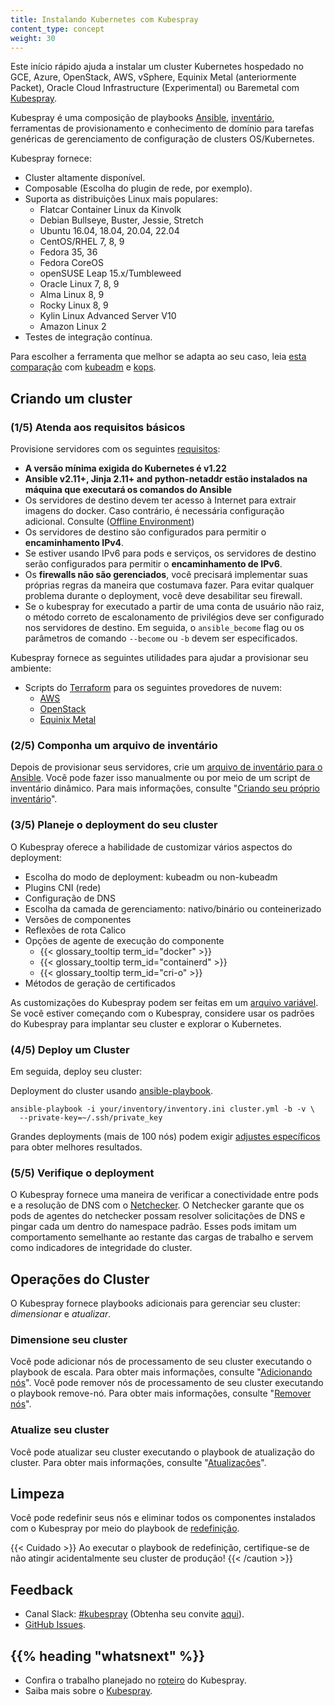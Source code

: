 ```yaml
---
title: Instalando Kubernetes com Kubespray
content_type: concept
weight: 30
---
```


<!-- overview -->

Este início rápido ajuda a instalar um cluster Kubernetes hospedado no GCE, Azure, OpenStack, AWS, vSphere, Equinix Metal (anteriormente Packet), Oracle Cloud Infrastructure (Experimental) ou Baremetal com [Kubespray](https://github.com/kubernetes-sigs/kubespray).

Kubespray é uma composição de playbooks [Ansible](https://docs.ansible.com/), [inventário](https://github.com/kubernetes-sigs/kubespray/blob/master/docs/ansible.md#inventory), ferramentas de provisionamento e conhecimento de domínio para tarefas genéricas de gerenciamento de configuração de clusters OS/Kubernetes. 

Kubespray fornece:
* Cluster altamente disponível.
* Composable (Escolha do plugin de rede, por exemplo).
* Suporta as distribuições Linux mais populares:
  - Flatcar Container Linux da Kinvolk
  - Debian Bullseye, Buster, Jessie, Stretch
  - Ubuntu 16.04, 18.04, 20.04, 22.04
  - CentOS/RHEL 7, 8, 9
  - Fedora 35, 36
  - Fedora CoreOS
  - openSUSE Leap 15.x/Tumbleweed
  - Oracle Linux 7, 8, 9
  - Alma Linux 8, 9
  - Rocky Linux 8, 9
  - Kylin Linux Advanced Server V10
  - Amazon Linux 2
* Testes de integração contínua.

Para escolher a ferramenta que melhor se adapta ao seu caso, leia [esta comparação](https://github.com/kubernetes-sigs/kubespray/blob/master/docs/comparisons.md) com
[kubeadm](/docs/reference/setup-tools/kubeadm/) e [kops](/docs/setup/production-environment/tools/kops/).

<!-- body -->

## Criando um cluster

### (1/5) Atenda aos requisitos básicos

Provisione servidores com os seguintes [requisitos](https://github.com/kubernetes-sigs/kubespray#requirements):

* **A versão mínima exigida do Kubernetes é v1.22**
* **Ansible v2.11+, Jinja 2.11+ and python-netaddr estão instalados na máquina que executará os comandos do Ansible**
* Os servidores de destino devem ter acesso à Internet para extrair imagens do docker. Caso contrário, é necessária configuração adicional. Consulte ([Offline Environment](https://github.com/kubernetes-sigs/kubespray/blob/master/docs/offline-environment.md))
* Os servidores de destino são configurados para permitir o **encaminhamento IPv4**.
* Se estiver usando IPv6 para pods e serviços, os servidores de destino serão configurados para permitir o **encaminhamento de IPv6**.
* Os **firewalls não são gerenciados**, você precisará implementar suas próprias regras da maneira que costumava fazer. Para evitar qualquer problema durante o deployment, você deve desabilitar seu firewall.
* Se o kubespray for executado a partir de uma conta de usuário não raiz, o método correto de escalonamento de privilégios deve ser configurado nos servidores de destino. Em seguida, o `ansible_become` flag ou os parâmetros de comando `--become` ou `-b` devem ser especificados.

Kubespray fornece as seguintes utilidades para ajudar a provisionar seu ambiente:

* Scripts do [Terraform](https://www.terraform.io/) para os seguintes provedores de nuvem:
  * [AWS](https://github.com/kubernetes-sigs/kubespray/tree/master/contrib/terraform/aws)
  * [OpenStack](https://github.com/kubernetes-sigs/kubespray/tree/master/contrib/terraform/openstack)
  * [Equinix Metal](https://github.com/kubernetes-sigs/kubespray/tree/master/contrib/terraform/metal)

### (2/5) Componha um arquivo de inventário

Depois de provisionar seus servidores, crie um [arquivo de inventário para o Ansible](https://docs.ansible.com/ansible/latest/network/getting_started/first_inventory.html). Você pode fazer isso manualmente ou por meio de um script de inventário dinâmico. Para mais informações, consulte "[Criando seu próprio inventário](https://github.com/kubernetes-sigs/kubespray/blob/master/docs/getting-started.md#building-your-own-inventory)".

### (3/5) Planeje o deployment do seu cluster

O Kubespray oferece a habilidade de customizar vários aspectos do deployment:

* Escolha do modo de deployment: kubeadm ou non-kubeadm
* Plugins CNI (rede)
* Configuração de DNS
* Escolha da camada de gerenciamento: nativo/binário ou conteinerizado
* Versões de componentes
* Reflexões de rota Calico
* Opções de agente de execução do componente
  * {{< glossary_tooltip term_id="docker" >}}
  * {{< glossary_tooltip term_id="containerd" >}}
  * {{< glossary_tooltip term_id="cri-o" >}}
* Métodos de geração de certificados

As customizações do Kubespray podem ser feitas em um [arquivo variável](https://docs.ansible.com/ansible/latest/user_guide/playbooks_variables.html). Se você estiver começando com o Kubespray, considere usar os padrões do Kubespray para implantar seu cluster e explorar o Kubernetes.

### (4/5) Deploy um Cluster

Em seguida, deploy seu cluster:

Deployment do cluster usando [ansible-playbook](https://github.com/kubernetes-sigs/kubespray/blob/master/docs/getting-started.md#starting-custom-deployment).

```shell
ansible-playbook -i your/inventory/inventory.ini cluster.yml -b -v \
  --private-key=~/.ssh/private_key
```

Grandes deployments (mais de 100 nós) podem exigir [adjustes específicos](https://github.com/kubernetes-sigs/kubespray/blob/master/docs/large-deployments.md) para obter melhores resultados.

### (5/5) Verifique o deployment

O Kubespray fornece uma maneira de verificar a conectividade entre pods e a resolução de DNS com o [Netchecker](https://github.com/kubernetes-sigs/kubespray/blob/master/docs/netcheck.md). O Netchecker garante que os pods de agentes do netchecker possam resolver solicitações de DNS e pingar cada um dentro do namespace padrão. Esses pods imitam um comportamento semelhante ao restante das cargas de trabalho e servem como indicadores de integridade do cluster.

## Operações do Cluster

O Kubespray fornece playbooks adicionais para gerenciar seu cluster: _dimensionar_ e _atualizar_.

### Dimensione seu cluster

Você pode adicionar nós de processamento de seu cluster executando o playbook de escala. Para obter mais informações, consulte "[Adicionando nós](https://github.com/kubernetes-sigs/kubespray/blob/master/docs/getting-started.md#adding-nodes)".
Você pode remover nós de processamento de seu cluster executando o playbook remove-nó. Para obter mais informações, consulte "[Remover nós](https://github.com/kubernetes-sigs/kubespray/blob/master/docs/getting-started.md#remove-nodes)".

### Atualize seu cluster

Você pode atualizar seu cluster executando o playbook de atualização do cluster. Para obter mais informações, consulte "[Atualizações](https://github.com/kubernetes-sigs/kubespray/blob/master/docs/upgrades.md)".

## Limpeza

Você pode redefinir seus nós e eliminar todos os componentes instalados com o Kubespray por meio do playbook de [redefinição](https://github.com/kubernetes-sigs/kubespray/blob/master/reset.yml).

{{< Cuidado >}}
Ao executar o playbook de redefinição, certifique-se de não atingir acidentalmente seu cluster de produção!
{{< /caution >}}

## Feedback

* Canal Slack: [#kubespray](https://kubernetes.slack.com/messages/kubespray/) (Obtenha seu convite [aqui](https://slack.k8s.io/)).
* [GitHub Issues](https://github.com/kubernetes-sigs/kubespray/issues).

## {{% heading "whatsnext" %}}

* Confira o trabalho planejado no [roteiro](https://github.com/kubernetes-sigs/kubespray/blob/master/docs/roadmap.md) do Kubespray.
* Saiba mais sobre o [Kubespray](https://github.com/kubernetes-sigs/kubespray).
